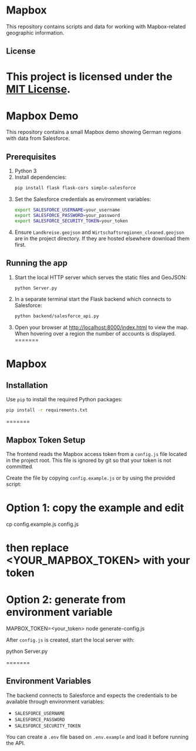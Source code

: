 
# Mapbox

This repository contains scripts and data for working with Mapbox-related geographic information.

## License

This project is licensed under the [MIT License](LICENSE).
=======

# Mapbox Demo

This repository contains a small Mapbox demo showing German regions with data
from Salesforce.

## Prerequisites

1. Python 3
2. Install dependencies:
   ```bash
   pip install flask flask-cors simple-salesforce
   ```
3. Set the Salesforce credentials as environment variables:
   ```bash
   export SALESFORCE_USERNAME=your_username
   export SALESFORCE_PASSWORD=your_password
   export SALESFORCE_SECURITY_TOKEN=your_token
   ```
4. Ensure `Landkreise.geojson` and `Wirtschaftsregionen_cleaned.geojson` are in
   the project directory. If they are hosted elsewhere download them first.

## Running the app

1. Start the local HTTP server which serves the static files and GeoJSON:
   ```bash
   python Server.py
   ```
2. In a separate terminal start the Flask backend which connects to
   Salesforce:
   ```bash
   python backend/salesforce_api.py
   ```
3. Open your browser at [http://localhost:8000/index.html](http://localhost:8000/index.html)
   to view the map. When hovering over a region the number of accounts is
   displayed.
=======
# Mapbox


## Installation

Use `pip` to install the required Python packages:

```bash
pip install -r requirements.txt
```
=======

## Mapbox Token Setup

The frontend reads the Mapbox access token from a `config.js` file located in the project root. This file is ignored by git so that your token is not committed.

Create the file by copying `config.example.js` or by using the provided script:

# Option 1: copy the example and edit
cp config.example.js config.js
# then replace <YOUR_MAPBOX_TOKEN> with your token

# Option 2: generate from environment variable
MAPBOX_TOKEN=<your_token> node generate-config.js

After `config.js` is created, start the local server with:

python Server.py

=======
## Environment Variables

The backend connects to Salesforce and expects the credentials to be
available through environment variables:

- `SALESFORCE_USERNAME`
- `SALESFORCE_PASSWORD`
- `SALESFORCE_SECURITY_TOKEN`

You can create a `.env` file based on `.env.example` and load it before
running the API.




